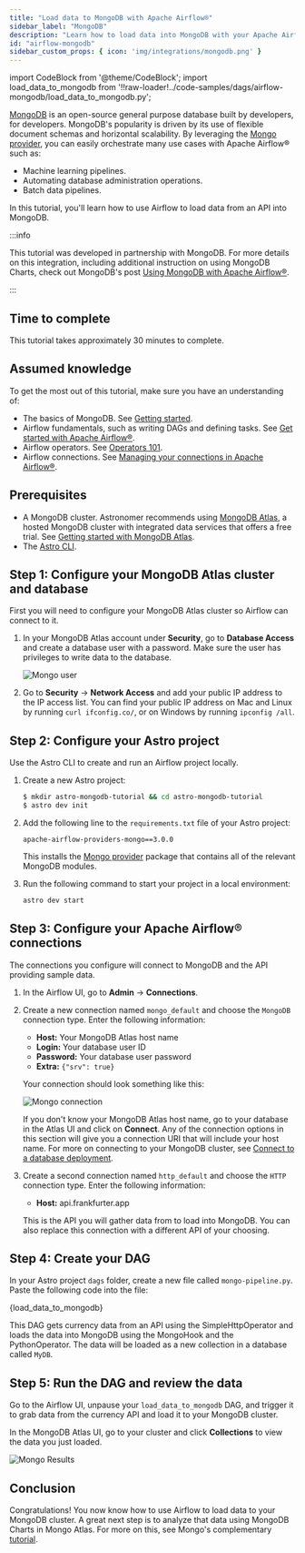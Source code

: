 ```yaml
---
title: "Load data to MongoDB with Apache Airflow®"
sidebar_label: "MongoDB"
description: "Learn how to load data into MongoDB with your Apache Airflow® DAGs."
id: "airflow-mongodb"
sidebar_custom_props: { icon: 'img/integrations/mongodb.png' }
---
```


import CodeBlock from '@theme/CodeBlock';
import load_data_to_mongodb from '!!raw-loader!../code-samples/dags/airflow-mongodb/load_data_to_mongodb.py';

[MongoDB](https://www.mongodb.com/) is an open-source general purpose database built by developers, for developers. MongoDB's popularity is driven by its use of flexible document schemas and horizontal scalability. By leveraging the [Mongo provider](https://registry.astronomer.io/providers/mongo), you can easily orchestrate many use cases with Apache Airflow® such as:

- Machine learning pipelines.
- Automating database administration operations.
- Batch data pipelines.

In this tutorial, you'll learn how to use Airflow to load data from an API into MongoDB.

:::info

This tutorial was developed in partnership with MongoDB. For more details on this integration, including additional instruction on using MongoDB Charts, check out MongoDB's post [Using MongoDB with Apache Airflow®](https://www.mongodb.com/developer/products/mongodb/mongodb-apache-airflow/).

:::

## Time to complete

This tutorial takes approximately 30 minutes to complete.

## Assumed knowledge

To get the most out of this tutorial, make sure you have an understanding of:

- The basics of MongoDB. See [Getting started](https://www.mongodb.com/docs/manual/tutorial/getting-started/).
- Airflow fundamentals, such as writing DAGs and defining tasks. See [Get started with Apache Airflow®](get-started-with-airflow.md).
- Airflow operators. See [Operators 101](what-is-an-operator.md).
- Airflow connections. See [Managing your connections in Apache Airflow®](connections.md).

## Prerequisites

- A MongoDB cluster. Astronomer recommends using [MongoDB Atlas](https://www.mongodb.com/cloud/atlas/register), a hosted MongoDB cluster with integrated data services that offers a free trial. See [Getting started with MongoDB Atlas](https://www.mongodb.com/docs/atlas/getting-started/).
- The [Astro CLI](https://www.astronomer.io/docs/astro/cli/overview).

## Step 1: Configure your MongoDB Atlas cluster and database

First you will need to configure your MongoDB Atlas cluster so Airflow can connect to it.

1. In your MongoDB Atlas account under **Security**, go to **Database Access** and create a database user with a password. Make sure the user has privileges to write data to the database.

    ![Mongo user](/img/tutorials/mongo_create_user.png)

2. Go to **Security** -> **Network Access** and add your public IP address to the IP access list. You can find your public IP address on Mac and Linux by running `curl ifconfig.co/`, or on Windows by running `ipconfig /all`.

## Step 2: Configure your Astro project

Use the Astro CLI to create and run an Airflow project locally.

1. Create a new Astro project:

    ```sh
    $ mkdir astro-mongodb-tutorial && cd astro-mongodb-tutorial
    $ astro dev init
    ```

2. Add the following line to the `requirements.txt` file of your Astro project:

    ```text
    apache-airflow-providers-mongo==3.0.0
    ```

    This installs the [Mongo provider](https://registry.astronomer.io/providers/mongo) package that contains all of the relevant MongoDB modules.

3. Run the following command to start your project in a local environment:

    ```sh
    astro dev start
    ```

## Step 3: Configure your Apache Airflow® connections

The connections you configure will connect to MongoDB and the API providing sample data.

1. In the Airflow UI, go to **Admin** -> **Connections**.

2. Create a new connection named `mongo_default` and choose the `MongoDB` connection type. Enter the following information:

    - **Host:** Your MongoDB Atlas host name
    - **Login:** Your database user ID
    - **Password:** Your database user password
    - **Extra:** `{"srv": true}`

    Your connection should look something like this:

    ![Mongo connection](/img/tutorials/mongo_airflow_connection.png)

    If you don't know your MongoDB Atlas host name, go to your database in the Atlas UI and click on **Connect**. Any of the connection options in this section will give you a connection URI that will include your host name. For more on connecting to your MongoDB cluster, see [Connect to a database deployment](https://www.mongodb.com/docs/atlas/connect-to-database-deployment/).

3. Create a second connection named `http_default` and choose the `HTTP` connection type. Enter the following information:

    - **Host:** api.frankfurter.app

    This is the API you will gather data from to load into MongoDB. You can also replace this connection with a different API of your choosing.

## Step 4: Create your DAG

In your Astro project `dags` folder, create a new file called `mongo-pipeline.py`. Paste the following code into the file:

<CodeBlock language="python">{load_data_to_mongodb}</CodeBlock>

This DAG gets currency data from an API using the SimpleHttpOperator and loads the data into MongoDB using the MongoHook and the PythonOperator. The data will be loaded as a new collection in a database called `MyDB`.

## Step 5: Run the DAG and review the data

Go to the Airflow UI, unpause your `load_data_to_mongodb` DAG, and trigger it to grab data from the currency API and load it to your MongoDB cluster.

In the MongoDB Atlas UI, go to your cluster and click **Collections** to view the data you just loaded.

![Mongo Results](/img/tutorials/mongo_loaded_data.png)

## Conclusion

Congratulations! You now know how to use Airflow to load data to your MongoDB cluster. A great next step is to analyze that data using MongoDB Charts in Mongo Atlas. For more on this, see Mongo's complementary [tutorial](https://www.mongodb.com/developer/products/mongodb/mongodb-apache-airflow/).
